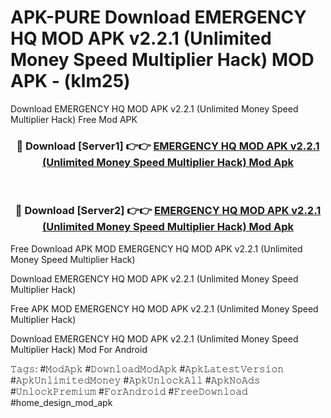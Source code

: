 # APK-PURE Download EMERGENCY HQ MOD APK v2.2.1 (Unlimited Money Speed Multiplier Hack) MOD APK - (klm25)
Download EMERGENCY HQ MOD APK v2.2.1 (Unlimited Money Speed Multiplier Hack) Free Mod APK

<div align="center">
<h3>🔴 Download [Server1] 👉👉 <a href="https://apk-comot.site?title=EMERGENCY_HQ_MOD_APK_v2.2.1_(Unlimited_Money_Speed_Multiplier_Hack)">EMERGENCY HQ MOD APK v2.2.1 (Unlimited Money Speed Multiplier Hack) Mod Apk</a></h3><br>

<h3>🔴 Download [Server2] 👉👉 <a href="https://apk-comot.site?title=EMERGENCY_HQ_MOD_APK_v2.2.1_(Unlimited_Money_Speed_Multiplier_Hack)">EMERGENCY HQ MOD APK v2.2.1 (Unlimited Money Speed Multiplier Hack) Mod Apk</a></h3>
</div>


Free Download APK MOD EMERGENCY HQ MOD APK v2.2.1 (Unlimited Money Speed Multiplier Hack)

Download EMERGENCY HQ MOD APK v2.2.1 (Unlimited Money Speed Multiplier Hack) 

Free APK MOD EMERGENCY HQ MOD APK v2.2.1 (Unlimited Money Speed Multiplier Hack) 

Download EMERGENCY HQ MOD APK v2.2.1 (Unlimited Money Speed Multiplier Hack) Mod For Android

𝚃𝚊𝚐𝚜: #𝙼𝚘𝚍𝙰𝚙𝚔 #𝙳𝚘𝚠𝚗𝚕𝚘𝚊𝚍𝙼𝚘𝚍𝙰𝚙𝚔 #𝙰𝚙𝚔𝙻𝚊𝚝𝚎𝚜𝚝𝚅𝚎𝚛𝚜𝚒𝚘𝚗 #𝙰𝚙𝚔𝚄𝚗𝚕𝚒𝚖𝚒𝚝𝚎𝚍𝙼𝚘𝚗𝚎𝚢 #𝙰𝚙𝚔𝚄𝚗𝚕𝚘𝚌𝚔𝙰𝚕𝚕 #𝙰𝚙𝚔𝙽𝚘𝙰𝚍𝚜 #𝚄𝚗𝚕𝚘𝚌𝚔𝙿𝚛𝚎𝚖𝚒𝚞𝚖 #𝙵𝚘𝚛𝙰𝚗𝚍𝚛𝚘𝚒𝚍 #𝙵𝚛𝚎𝚎𝙳𝚘𝚠𝚗𝚕𝚘𝚊𝚍 #home_design_mod_apk